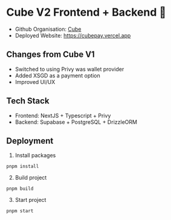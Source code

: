 # Cube V2 Frontend + Backend 🧊

- Github Organisation: [Cube](https://github.com/usecube)
- Deployed Website: https://cubepay.vercel.app

## Changes from Cube V1

- Switched to using Privy was wallet provider
- Added XSGD as a payment option
- Improved UI/UX

## Tech Stack

- Frontend: NextJS + Typescript + Privy
- Backend: Supabase + PostgreSQL + DrizzleORM

## Deployment

1. Install packages

```
pnpm install
```

2. Build project

```
pnpm build
```

3. Start project

```
pnpm start
```
